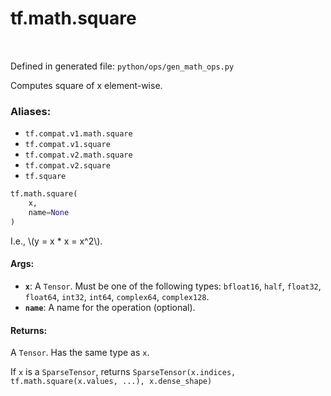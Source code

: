 <div itemscope itemtype="http://developers.google.com/ReferenceObject">
<meta itemprop="name" content="tf.math.square" />
<meta itemprop="path" content="Stable" />
</div>

# tf.math.square

<!-- Insert buttons -->

<table class="tfo-notebook-buttons tfo-api" align="left">
</table>

Defined in generated file: `python/ops/gen_math_ops.py`



<!-- Start diff -->
Computes square of x element-wise.

### Aliases:

* `tf.compat.v1.math.square`
* `tf.compat.v1.square`
* `tf.compat.v2.math.square`
* `tf.compat.v2.square`
* `tf.square`


``` python
tf.math.square(
    x,
    name=None
)
```



<!-- Placeholder for "Used in" -->

I.e., \\(y = x * x = x^2\\).

#### Args:


* <b>`x`</b>: A `Tensor`. Must be one of the following types: `bfloat16`, `half`, `float32`, `float64`, `int32`, `int64`, `complex64`, `complex128`.
* <b>`name`</b>: A name for the operation (optional).


#### Returns:

A `Tensor`. Has the same type as `x`.

If `x` is a `SparseTensor`, returns
`SparseTensor(x.indices, tf.math.square(x.values, ...), x.dense_shape)`

